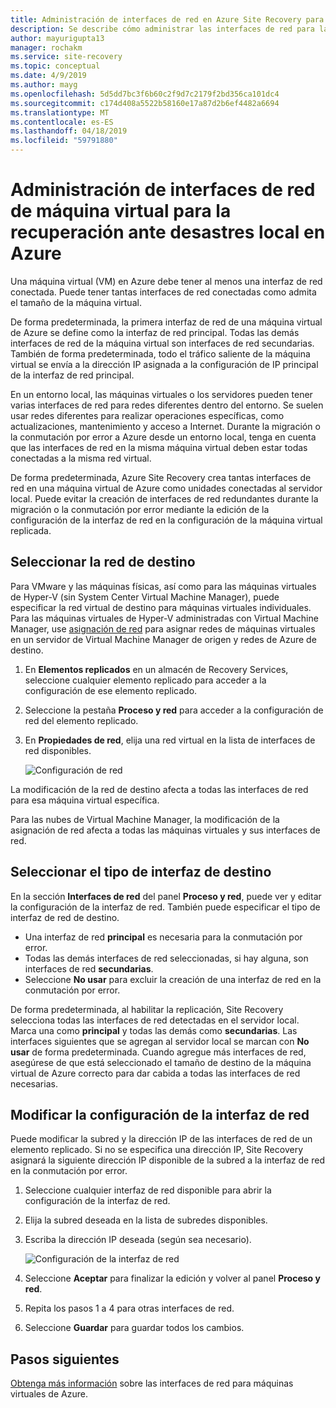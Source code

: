 ```yaml
---
title: Administración de interfaces de red en Azure Site Recovery para la recuperación ante desastres local en Azure | Microsoft Docs
description: Se describe cómo administrar las interfaces de red para la recuperación ante desastres local en Azure con Azure Site Recovery.
author: mayurigupta13
manager: rochakm
ms.service: site-recovery
ms.topic: conceptual
ms.date: 4/9/2019
ms.author: mayg
ms.openlocfilehash: 5d5dd7bc3f6b60c2f9d7c2179f2bd356ca101dc4
ms.sourcegitcommit: c174d408a5522b58160e17a87d2b6ef4482a6694
ms.translationtype: MT
ms.contentlocale: es-ES
ms.lasthandoff: 04/18/2019
ms.locfileid: "59791880"
---
```

# <a name="manage-virtual-machine-network-interfaces-for-on-premises-disaster-recovery-to-azure"></a>Administración de interfaces de red de máquina virtual para la recuperación ante desastres local en Azure
Una máquina virtual (VM) en Azure debe tener al menos una interfaz de red conectada. Puede tener tantas interfaces de red conectadas como admita el tamaño de la máquina virtual.

De forma predeterminada, la primera interfaz de red de una máquina virtual de Azure se define como la interfaz de red principal. Todas las demás interfaces de red de la máquina virtual son interfaces de red secundarias. También de forma predeterminada, todo el tráfico saliente de la máquina virtual se envía a la dirección IP asignada a la configuración de IP principal de la interfaz de red principal.

En un entorno local, las máquinas virtuales o los servidores pueden tener varias interfaces de red para redes diferentes dentro del entorno. Se suelen usar redes diferentes para realizar operaciones específicas, como actualizaciones, mantenimiento y acceso a Internet. Durante la migración o la conmutación por error a Azure desde un entorno local, tenga en cuenta que las interfaces de red en la misma máquina virtual deben estar todas conectadas a la misma red virtual.

De forma predeterminada, Azure Site Recovery crea tantas interfaces de red en una máquina virtual de Azure como unidades conectadas al servidor local. Puede evitar la creación de interfaces de red redundantes durante la migración o la conmutación por error mediante la edición de la configuración de la interfaz de red en la configuración de la máquina virtual replicada.

## <a name="select-the-target-network"></a>Seleccionar la red de destino

Para VMware y las máquinas físicas, así como para las máquinas virtuales de Hyper-V (sin System Center Virtual Machine Manager), puede especificar la red virtual de destino para máquinas virtuales individuales. Para las máquinas virtuales de Hyper-V administradas con Virtual Machine Manager, use [asignación de red](site-recovery-network-mapping.md) para asignar redes de máquinas virtuales en un servidor de Virtual Machine Manager de origen y redes de Azure de destino.

1. En **Elementos replicados** en un almacén de Recovery Services, seleccione cualquier elemento replicado para acceder a la configuración de ese elemento replicado.

2. Seleccione la pestaña **Proceso y red** para acceder a la configuración de red del elemento replicado.

3. En **Propiedades de red**, elija una red virtual en la lista de interfaces de red disponibles.

    ![Configuración de red](./media/site-recovery-manage-network-interfaces-on-premises-to-azure/compute-and-network.png)

La modificación de la red de destino afecta a todas las interfaces de red para esa máquina virtual específica.

Para las nubes de Virtual Machine Manager, la modificación de la asignación de red afecta a todas las máquinas virtuales y sus interfaces de red.

## <a name="select-the-target-interface-type"></a>Seleccionar el tipo de interfaz de destino

En la sección **Interfaces de red** del panel **Proceso y red**, puede ver y editar la configuración de la interfaz de red. También puede especificar el tipo de interfaz de red de destino.

- Una interfaz de red **principal** es necesaria para la conmutación por error.
- Todas las demás interfaces de red seleccionadas, si hay alguna, son interfaces de red **secundarias**.
- Seleccione **No usar** para excluir la creación de una interfaz de red en la conmutación por error.

De forma predeterminada, al habilitar la replicación, Site Recovery selecciona todas las interfaces de red detectadas en el servidor local. Marca una como **principal** y todas las demás como **secundarias**. Las interfaces siguientes que se agregan al servidor local se marcan con **No usar** de forma predeterminada. Cuando agregue más interfaces de red, asegúrese de que está seleccionado el tamaño de destino de la máquina virtual de Azure correcto para dar cabida a todas las interfaces de red necesarias.

## <a name="modify-network-interface-settings"></a>Modificar la configuración de la interfaz de red

Puede modificar la subred y la dirección IP de las interfaces de red de un elemento replicado. Si no se especifica una dirección IP, Site Recovery asignará la siguiente dirección IP disponible de la subred a la interfaz de red en la conmutación por error.

1. Seleccione cualquier interfaz de red disponible para abrir la configuración de la interfaz de red.

2. Elija la subred deseada en la lista de subredes disponibles.

3. Escriba la dirección IP deseada (según sea necesario).

    ![Configuración de la interfaz de red](./media/site-recovery-manage-network-interfaces-on-premises-to-azure/network-interface-settings.png)

4. Seleccione **Aceptar** para finalizar la edición y volver al panel **Proceso y red**.

5. Repita los pasos 1 a 4 para otras interfaces de red.

6. Seleccione **Guardar** para guardar todos los cambios.

## <a name="next-steps"></a>Pasos siguientes
  [Obtenga más información](../virtual-network/virtual-network-network-interface-vm.md) sobre las interfaces de red para máquinas virtuales de Azure.

